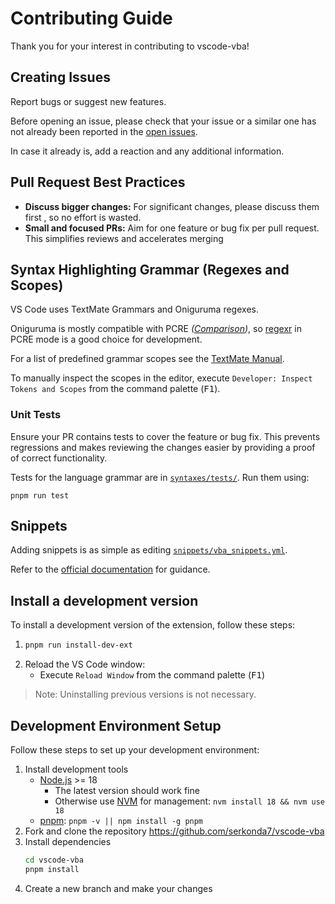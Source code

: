 # Contributing Guide
Thank you for your interest in contributing to vscode-vba!


## Creating Issues
Report bugs or suggest new features.

Before opening an issue, please check that your issue or a similar one has not already been reported in the [open issues][issues].

In case it already is, add a reaction and any additional information.


## Pull Request Best Practices
- **Discuss bigger changes:** For significant changes, please discuss them first , so no effort is wasted.
- **Small and focused PRs:**  Aim for one feature or bug fix per pull request. This simplifies reviews and accelerates merging


## Syntax Highlighting Grammar (Regexes and Scopes)
VS Code uses TextMate Grammars and Oniguruma regexes.

Oniguruma is mostly compatible with PCRE _([Comparison][oniguruma-overview])_,
so [regexr][regexr] in PCRE mode is a good choice for development.

For a list of predefined grammar scopes see the [TextMate Manual][textmate-manual].

To manually inspect the scopes in the editor,
execute `Developer: Inspect Tokens and Scopes` from the command palette (<kbd>F1</kbd>).


### Unit Tests
Ensure your PR contains tests to cover the feature or bug fix.
This prevents regressions and makes reviewing the changes easier by providing a proof of correct functionality.

Tests for the language grammar are in [`syntaxes/tests/`](syntaxes/tests/).
Run them using:
```
pnpm run test
```


## Snippets
Adding snippets is as simple as editing [`snippets/vba_snippets.yml`](snippets/vba_snippets.yml).

Refer to the [official documentation][docs-snippets] for guidance.


## Install a development version
To install a development version of the extension, follow these steps:
1. ```sh
   pnpm run install-dev-ext
   ```
2. Reload the VS Code window:
   - Execute `Reload Window` from the command palette (<kbd>F1</kbd>)

> Note: Uninstalling previous versions is not necessary.


## Development Environment Setup
Follow these steps to set up your development environment:

1. Install development tools
   - [Node.js](https://nodejs.org/) >= 18
      - The latest version should work fine
      - Otherwise use [NVM][nvm] for management: `nvm install 18 && nvm use 18`
   - [pnpm](https://pnpm.io/): `pnpm -v || npm install -g pnpm`
2. Fork and clone the repository https://github.com/serkonda7/vscode-vba
3. Install dependencies
   ```sh
   cd vscode-vba
   pnpm install
   ```
4. Create a new branch and make your changes


<!-- links -->
[issues]: https://github.com/serkonda7/vscode-vba/issues
[oniguruma-overview]: https://rbuckton.github.io/regexp-features/engines/oniguruma.html
[regexr]: https://regexr.com/
[textmate-manual]: https://macromates.com/manual/en/language_grammars#naming_conventions
[docs-snippets]: https://code.visualstudio.com/docs/editor/userdefinedsnippets#_create-your-own-snippets

[nvm]: https://github.com/nvm-sh/nvm

